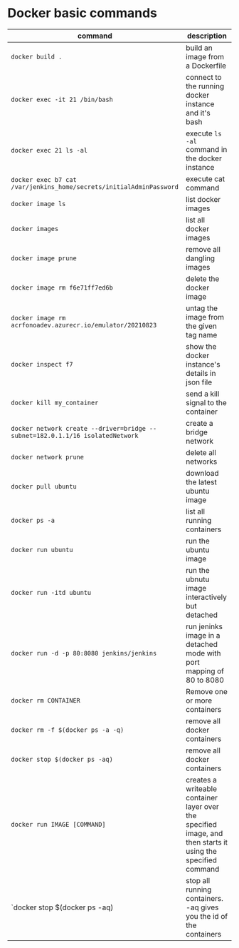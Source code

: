 # Docker basic commands

command | description
-- | --
`docker build .` | build an image from a Dockerfile
`docker exec -it 21 /bin/bash` | connect to the running docker instance and it's bash
`docker exec 21 ls -al` | execute `ls -al` command in the docker instance
`docker exec b7 cat /var/jenkins_home/secrets/initialAdminPassword` | execute cat command
`docker image ls` | list docker images
`docker images` | list all docker images
`docker image prune` | remove all dangling images
`docker image rm f6e71ff7ed6b` | delete the docker image
`docker image rm acrfonoadev.azurecr.io/emulator/20210823` | untag the image from the given tag name
`docker inspect f7` | show the docker instance's details in json file
`docker kill my_container` | send a kill signal to the container
`docker network create --driver=bridge --subnet=182.0.1.1/16 isolatedNetwork` | create a bridge network
`docker network prune` | delete all networks
`docker pull ubuntu` | download the latest ubuntu image
`docker ps -a` | list all running containers
`docker run ubuntu` | run the ubuntu image
`docker run -itd ubuntu` | run the ubnutu image interactively but detached
`docker run -d -p 80:8080 jenkins/jenkins` | run jeninks image in a detached mode with port mapping of 80 to 8080
`docker rm CONTAINER` | Remove one or more containers
`docker rm -f $(docker ps -a -q)` | remove all docker containers
`docker stop $(docker ps -aq)` | remove all docker containers
`docker run IMAGE [COMMAND]` | creates a writeable container layer over the specified image, and then starts it using the specified command
`docker stop $(docker ps -aq) | stop all running containers. -aq gives you the id of the containers
